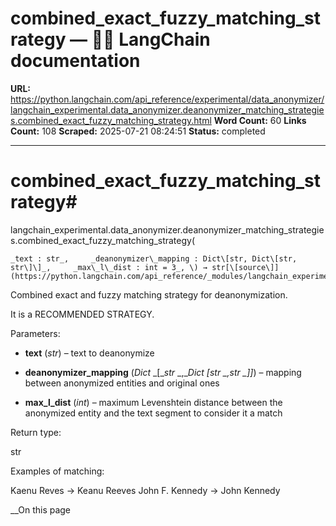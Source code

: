 # combined_exact_fuzzy_matching_strategy — 🦜🔗 LangChain  documentation

**URL:** https://python.langchain.com/api_reference/experimental/data_anonymizer/langchain_experimental.data_anonymizer.deanonymizer_matching_strategies.combined_exact_fuzzy_matching_strategy.html
**Word Count:** 60
**Links Count:** 108
**Scraped:** 2025-07-21 08:24:51
**Status:** completed

---

# combined\_exact\_fuzzy\_matching\_strategy\#

langchain\_experimental.data\_anonymizer.deanonymizer\_matching\_strategies.combined\_exact\_fuzzy\_matching\_strategy\(

    _text : str_,     _deanonymizer\_mapping : Dict\[str, Dict\[str, str\]\]_,     _max\_l\_dist : int = 3_, \) → str[\[source\]](https://python.langchain.com/api_reference/_modules/langchain_experimental/data_anonymizer/deanonymizer_matching_strategies.html#combined_exact_fuzzy_matching_strategy)\#     

Combined exact and fuzzy matching strategy for deanonymization.

It is a RECOMMENDED STRATEGY.

Parameters:     

  * **text** \(_str_\) – text to deanonymize

  * **deanonymizer\_mapping** \(_Dict_ _\[__str_ _,__Dict_ _\[__str_ _,__str_ _\]__\]_\) – mapping between anonymized entities and original ones

  * **max\_l\_dist** \(_int_\) – maximum Levenshtein distance between the anonymized entity and the text segment to consider it a match

Return type:     

str

Examples of matching:     

Kaenu Reves -> Keanu Reeves John F. Kennedy -> John Kennedy

__On this page